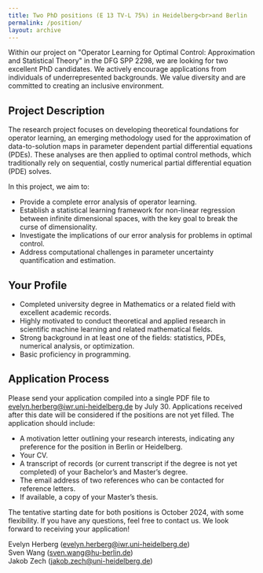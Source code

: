 ```yaml
---
title: Two PhD positions (E 13 TV-L 75%) in Heidelberg<br>and Berlin 
permalink: /position/
layout: archive
---
```


Within our project on "Operator Learning for Optimal Control: Approximation and Statistical Theory" in the DFG SPP 2298, we are looking for two excellent PhD candidates. We actively encourage applications from individuals of underrepresented backgrounds. We value diversity and are committed to creating an inclusive environment. 

## Project Description

The research project focuses on developing theoretical foundations for operator learning, an emerging methodology used for the approximation of data-to-solution maps in parameter dependent partial differential equations (PDEs). These analyses are then applied to optimal control methods, which traditionally rely on sequential, costly numerical partial differential equation (PDE) solves. 

In this project, we aim to:

- Provide a complete error analysis of operator learning.
- Establish a statistical learning framework for non-linear regression between infinite dimensional spaces, with the key goal to break the curse of dimensionality.
- Investigate the implications of our error analysis for problems in optimal control.
- Address computational challenges in parameter uncertainty quantification and estimation.

## Your Profile

- Completed university degree in Mathematics or a related field with excellent academic records.
- Highly motivated to conduct theoretical and applied research in scientific machine learning and related mathematical fields.
- Strong background in at least one of the fields: statistics, PDEs, numerical analysis, or optimization.
- Basic proficiency in programming.

## Application Process

Please send your application compiled into a single PDF file to [evelyn.herberg@iwr.uni-heidelberg.de](mailto:evelyn.herberg@iwr.uni-heidelberg.de) by July 30. Applications received after this date will be considered if the positions are not yet filled. The application should include:

- A motivation letter outlining your research interests, indicating any preference for the position in Berlin or Heidelberg.
- Your CV.
- A transcript of records (or current transcript if the degree is not yet completed) of your Bachelor’s and Master’s degree.
- The email address of two references who can be contacted for reference letters.
- If available, a copy of your Master’s thesis.

The tentative starting date for both positions is October 2024, with some flexibility. If you have any questions, feel free to contact us. We look forward to receiving your application!

Evelyn Herberg ([evelyn.herberg@iwr.uni-heidelberg.de](mailto:evelyn.herberg@iwr.uni-heidelberg.de))<br>
Sven Wang ([sven.wang@hu-berlin.de](mailto:sven.wang@hu-berlin.de))<br>
Jakob Zech ([jakob.zech@uni-heidelberg.de](mailto:jakob.zech@uni-heidelberg.de))
